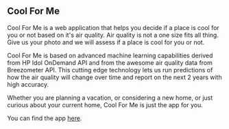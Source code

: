 ## Cool For Me

Cool For Me is a web application that helps you decide if a place is cool for you or not based on it's air quality. Air quality is not a one size fits all thing. Give us your photo and we will assess if a place is cool for you or not. 

Cool For Me is based on advanced machine learning capabilities derived from HP Idol OnDemand API and from the awesome air quality data from Breezometer API. This cutting edge technology lets us run predictions of how the air quality will change over time and report on the next 2 years with high accuracy.

Whether you are planning a vacation, or considering a new home, or just curious about your current home, Cool For Me is just the app for you. 

You can find the app [here](http://herokuapp.com).
